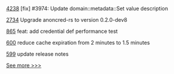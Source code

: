
[4238](https://github.com/hyperledger/iroha/pull/4238) [fix] #3974: Update domain::metadata::Set value description

[2734](https://github.com/hyperledger/aries-cloudagent-python/pull/2734) Upgrade anoncred-rs to version 0.2.0-dev8

[865](https://github.com/hyperledger-labs/open-enterprise-agent/pull/865) feat: add credential def performance test

[600](https://github.com/hyperledger-labs/fabric-operations-console/pull/600) reduce cache expiration from 2 minutes to 1.5 minutes

[599](https://github.com/hyperledger-labs/fabric-operations-console/pull/599) update release notes


[See more >>>](https://start-here.hyperledger.org/pull-requests)
